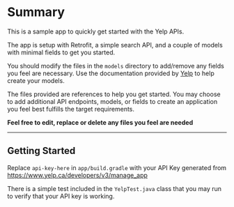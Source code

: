 # Summary
This is a sample app to quickly get started with the Yelp APIs.

The app is setup with Retrofit, a simple search API, and a couple of models with minimal fields to get you started.

You should modify the files in the `models` directory to add/remove any fields you feel are necessary.
Use the documentation provided by [Yelp](https://www.yelp.ca/developers/documentation/v3/get_started)
to help create your models.

The files provided are references to help you get started. You may choose to add additional API endpoints,
models, or fields to create an application you feel best fulfills the target requirements.

**Feel free to edit, replace or delete any files you feel are needed**

---
## Getting Started
Replace `api-key-here` in `app/build.gradle` with your API Key generated from https://www.yelp.ca/developers/v3/manage_app

There is a simple test included in the `YelpTest.java` class that you may run to verify that your API key is working.